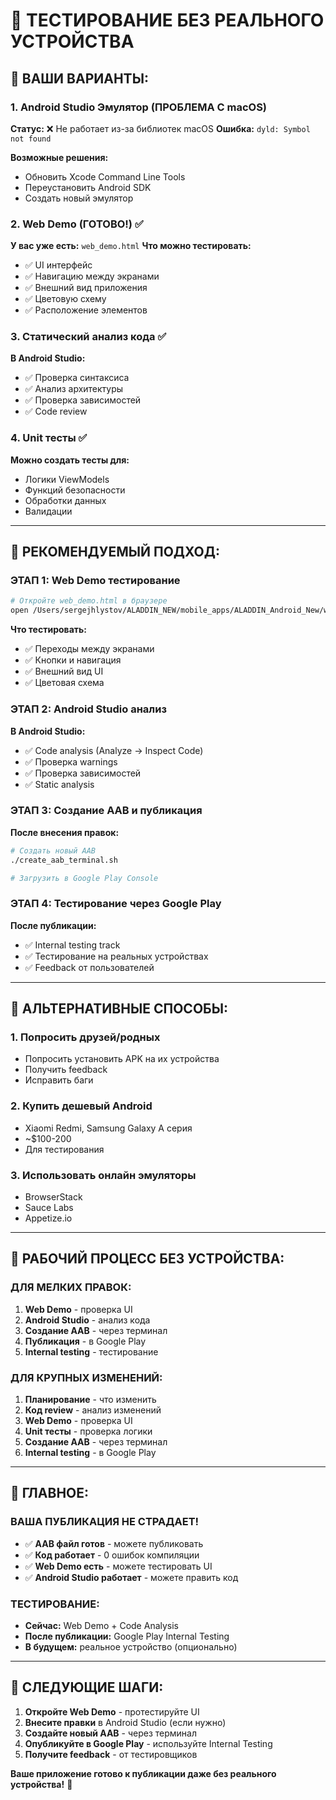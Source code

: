 # 📱 ТЕСТИРОВАНИЕ БЕЗ РЕАЛЬНОГО УСТРОЙСТВА

## 🎯 ВАШИ ВАРИАНТЫ:

### **1. Android Studio Эмулятор (ПРОБЛЕМА С macOS)**
**Статус:** ❌ Не работает из-за библиотек macOS
**Ошибка:** `dyld: Symbol not found`

**Возможные решения:**
- Обновить Xcode Command Line Tools
- Переустановить Android SDK
- Создать новый эмулятор

### **2. Web Demo (ГОТОВО!)** ✅
**У вас уже есть:** `web_demo.html`
**Что можно тестировать:**
- ✅ UI интерфейс
- ✅ Навигацию между экранами
- ✅ Внешний вид приложения
- ✅ Цветовую схему
- ✅ Расположение элементов

### **3. Статический анализ кода** ✅
**В Android Studio:**
- ✅ Проверка синтаксиса
- ✅ Анализ архитектуры
- ✅ Проверка зависимостей
- ✅ Code review

### **4. Unit тесты** ✅
**Можно создать тесты для:**
- Логики ViewModels
- Функций безопасности
- Обработки данных
- Валидации

---

## 🚀 РЕКОМЕНДУЕМЫЙ ПОДХОД:

### **ЭТАП 1: Web Demo тестирование**
```bash
# Откройте web_demo.html в браузере
open /Users/sergejhlystov/ALADDIN_NEW/mobile_apps/ALADDIN_Android_New/web_demo.html
```

**Что тестировать:**
- ✅ Переходы между экранами
- ✅ Кнопки и навигация
- ✅ Внешний вид UI
- ✅ Цветовая схема

### **ЭТАП 2: Android Studio анализ**
**В Android Studio:**
- ✅ Code analysis (Analyze → Inspect Code)
- ✅ Проверка warnings
- ✅ Проверка зависимостей
- ✅ Static analysis

### **ЭТАП 3: Создание AAB и публикация**
**После внесения правок:**
```bash
# Создать новый AAB
./create_aab_terminal.sh

# Загрузить в Google Play Console
```

### **ЭТАП 4: Тестирование через Google Play**
**После публикации:**
- ✅ Internal testing track
- ✅ Тестирование на реальных устройствах
- ✅ Feedback от пользователей

---

## 📱 АЛЬТЕРНАТИВНЫЕ СПОСОБЫ:

### **1. Попросить друзей/родных**
- Попросить установить APK на их устройства
- Получить feedback
- Исправить баги

### **2. Купить дешевый Android**
- Xiaomi Redmi, Samsung Galaxy A серия
- ~$100-200
- Для тестирования

### **3. Использовать онлайн эмуляторы**
- BrowserStack
- Sauce Labs
- Appetize.io

---

## 🔧 РАБОЧИЙ ПРОЦЕСС БЕЗ УСТРОЙСТВА:

### **ДЛЯ МЕЛКИХ ПРАВОК:**
1. **Web Demo** - проверка UI
2. **Android Studio** - анализ кода
3. **Создание AAB** - через терминал
4. **Публикация** - в Google Play
5. **Internal testing** - тестирование

### **ДЛЯ КРУПНЫХ ИЗМЕНЕНИЙ:**
1. **Планирование** - что изменить
2. **Код review** - анализ изменений
3. **Web Demo** - проверка UI
4. **Unit тесты** - проверка логики
5. **Создание AAB** - через терминал
6. **Internal testing** - в Google Play

---

## 🎯 ГЛАВНОЕ:

### **ВАША ПУБЛИКАЦИЯ НЕ СТРАДАЕТ!**
- ✅ **AAB файл готов** - можете публиковать
- ✅ **Код работает** - 0 ошибок компиляции
- ✅ **Web Demo есть** - можете тестировать UI
- ✅ **Android Studio работает** - можете править код

### **ТЕСТИРОВАНИЕ:**
- **Сейчас:** Web Demo + Code Analysis
- **После публикации:** Google Play Internal Testing
- **В будущем:** реальное устройство (опционально)

---

## 🚀 СЛЕДУЮЩИЕ ШАГИ:

1. **Откройте Web Demo** - протестируйте UI
2. **Внесите правки** в Android Studio (если нужно)
3. **Создайте новый AAB** - через терминал
4. **Опубликуйте в Google Play** - используйте Internal Testing
5. **Получите feedback** - от тестировщиков

**Ваше приложение готово к публикации даже без реального устройства!** 🎯

